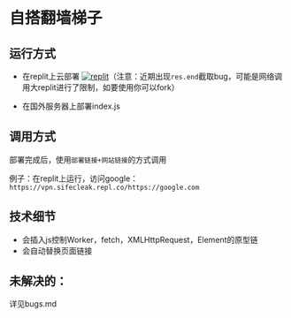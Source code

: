 # 自搭翻墙梯子

## 运行方式
- 在replit上云部署 [![replit](https://img.shields.io/badge/Open%20in-Replit-1A1E27?logo=replit)](https://replit.com/@SifeCleak/VPN)（注意：近期出现`res.end`截取bug，可能是网络调用大replit进行了限制，如要使用你可以fork）

- 在国外服务器上部署index.js

## 调用方式
部署完成后，使用`部署链接+网站链接`的方式调用

例子：在replit上运行，访问google：`https://vpn.sifecleak.repl.co/https://google.com`

## 技术细节
- 会插入js控制Worker，fetch，XMLHttpRequest，Element的原型链
- 会自动替换页面链接

## 未解决的：
详见bugs.md 